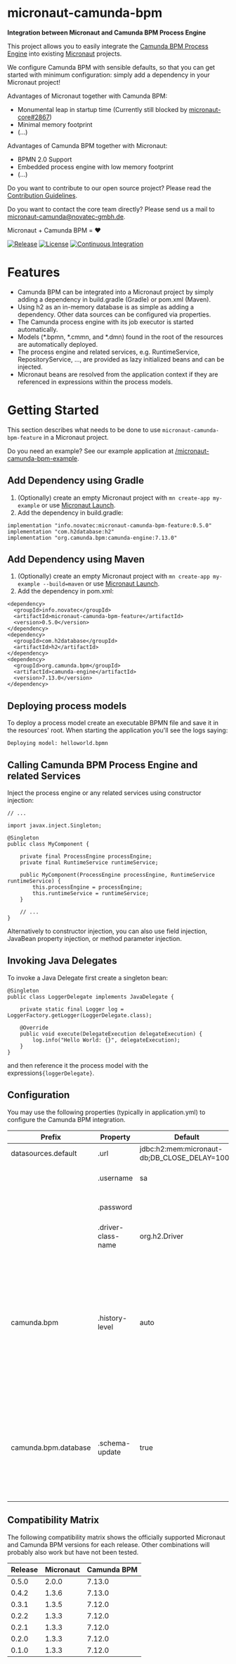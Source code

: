 # micronaut-camunda-bpm
**Integration between Micronaut and Camunda BPM Process Engine**

This project allows you to easily integrate the [Camunda BPM Process Engine](https://camunda.com/products/bpmn-engine/) into existing [Micronaut](https://micronaut.io) projects.

We configure Camunda BPM with sensible defaults, so that you can get started with minimum configuration: simply add a dependency in your Micronaut project!

Advantages of Micronaut together with Camunda BPM:
* Monumental leap in startup time (Currently still blocked by [micronaut-core#2867](https://github.com/micronaut-projects/micronaut-core/issues/2867))
* Minimal memory footprint
* (...)

Advantages of Camunda BPM together with Micronaut:
* BPMN 2.0 Support
* Embedded process engine with low memory footprint
* (...)

Do you want to contribute to our open source project? Please read the [Contribution Guidelines](CONTRIBUTING.md).

Do you want to contact the core team directly? Please send us a mail to [micronaut-camunda@novatec-gmbh.de](mailto:micronaut-camunda@novatec-gmbh.de).

Micronaut + Camunda BPM = :heart:

[![Release](https://img.shields.io/github/v/release/NovatecConsulting/micronaut-camunda-bpm.svg)](https://github.com/NovatecConsulting/micronaut-camunda-bpm/releases)
[![License](https://img.shields.io/:license-apache-blue.svg)](https://www.apache.org/licenses/LICENSE-2.0.html)
[![Continuous Integration](https://github.com/NovatecConsulting/micronaut-camunda-bpm/workflows/Continuous%20Integration/badge.svg)](https://github.com/NovatecConsulting/micronaut-camunda-bpm/actions)

# Features
* Camunda BPM can be integrated into a Micronaut project by simply adding a dependency in build.gradle (Gradle) or pom.xml (Maven).
* Using h2 as an in-memory database is as simple as adding a dependency. Other data sources can be configured via properties.
* The Camunda process engine with its job executor is started automatically.
* Models (*.bpmn, *.cmmn, and *.dmn) found in the root of the resources are automatically deployed.
* The process engine and related services, e.g. RuntimeService, RepositoryService, ..., are provided as lazy initialized beans and can be injected.
* Micronaut beans are resolved from the application context if they are referenced in expressions within the process models.

# Getting Started

This section describes what needs to be done to use `micronaut-camunda-bpm-feature` in a Micronaut project.

Do you need an example? See our example application at [/micronaut-camunda-bpm-example](/micronaut-camunda-bpm-example). 

## Add Dependency using Gradle
1. (Optionally) create an empty Micronaut project with `mn create-app my-example` or use [Micronaut Launch](https://launch.micronaut.io).
2. Add the dependency in build.gradle:
```
implementation "info.novatec:micronaut-camunda-bpm-feature:0.5.0"
implementation "com.h2database:h2"
implementation "org.camunda.bpm:camunda-engine:7.13.0"
```

## Add Dependency using Maven
1. (Optionally) create an empty Micronaut project with `mn create-app my-example --build=maven` or use [Micronaut Launch](https://launch.micronaut.io).
2. Add the dependency in pom.xml:
```
<dependency>
  <groupId>info.novatec</groupId>
  <artifactId>micronaut-camunda-bpm-feature</artifactId>
  <version>0.5.0</version>
</dependency>
<dependency>
  <groupId>com.h2database</groupId>
  <artifactId>h2</artifactId>
</dependency>
<dependency>
  <groupId>org.camunda.bpm</groupId>
  <artifactId>camunda-engine</artifactId>
  <version>7.13.0</version>
</dependency>
```

##  Deploying process models
To deploy a process model create an executable BPMN file and save it in the resources' root. When starting the application you'll see the logs saying:

`Deploying model: helloworld.bpmn`

## Calling Camunda BPM Process Engine and related Services

Inject the process engine or any related services using constructor injection:
```
// ...

import javax.inject.Singleton;

@Singleton
public class MyComponent {

    private final ProcessEngine processEngine;
    private final RuntimeService runtimeService;
    
    public MyComponent(ProcessEngine processEngine, RuntimeService runtimeService) {
        this.processEngine = processEngine;
        this.runtimeService = runtimeService;
    }

    // ...
}
```

Alternatively to constructor injection, you can also use field injection, JavaBean property injection, or method parameter injection.

## Invoking Java Delegates

To invoke a Java Delegate first create a singleton bean:

```
@Singleton
public class LoggerDelegate implements JavaDelegate {

    private static final Logger log = LoggerFactory.getLogger(LoggerDelegate.class);

    @Override
    public void execute(DelegateExecution delegateExecution) {
        log.info("Hello World: {}", delegateExecution);
    }
}
```

and then reference it the process model with the expression`${loggerDelegate}`.

## Configuration

You may use the following properties (typically in application.yml) to configure the Camunda BPM integration.

| Prefix               |Property          | Default                                      | Description            |
|----------------------|------------------|----------------------------------------------|------------------------|
| datasources.default  | .url             | jdbc:h2:mem:micronaut-db;DB_CLOSE_DELAY=1000 | Database URL           |
|                      | .username        | sa                                           | User name for database |
|                      | .password        |                                              | Password for database  |
|                      | .driver-class-name | org.h2.Driver                              | Driver for database    |
| camunda.bpm          | .history-level   | auto                                         | Camunda history level, use one of [`full`, `audit`, `activity`, `none`, `auto`]. `auto` uses the level already present in the database, defaulting to `full`. |
| camunda.bpm.database | .schema-update   | true                                         | If automatic schema update should be applied, use one of [`true`, `false`, `create`, `create-drop`, `drop-create`] |

## Compatibility Matrix

The following compatibility matrix shows the officially supported Micronaut and Camunda BPM versions for each release.
Other combinations will probably also work but have not been tested.  

| Release |Micronaut | Camunda BPM |
|-------|-------|--------|
| 0.5.0 | 2.0.0 | 7.13.0 |
| 0.4.2 | 1.3.6 | 7.13.0 |
| 0.3.1 | 1.3.5 | 7.12.0 |
| 0.2.2 | 1.3.3 | 7.12.0 |
| 0.2.1 | 1.3.3 | 7.12.0 |
| 0.2.0 | 1.3.3 | 7.12.0 |
| 0.1.0 | 1.3.3 | 7.12.0 |

